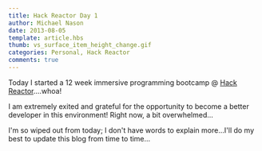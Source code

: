 ```yaml
---
title: Hack Reactor Day 1
author: Michael Nason
date: 2013-08-05
template: article.hbs
thumb: vs_surface_item_height_change.gif
categories: Personal, Hack Reactor
comments: true
---
```


Today I started a 12 week immersive programming bootcamp @ [Hack Reactor](http://www.hackreactor.com)....whoa! <span class="more">

I am extremely exited and grateful for the opportunity to become a better developer in this environment! Right now, a bit overwhelmed...

I'm so wiped out from today; I don't have words to explain more...I'll do my best to update this blog from time to time...
